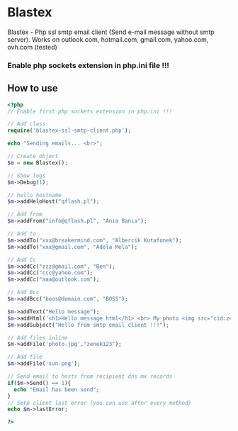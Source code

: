 # Blastex
Blastex - Php ssl smtp email client (Send e-mail message without smtp server). Works on outlook.com, hotmail.com, gmail.com, yahoo.com, ovh.com (tested)

### Enable php sockets extension in php.ini file !!!

## How to use
```php
<?php
// Enable first php sockets extension in php.ini !!!

// Add class
require('blastex-ssl-smtp-client.php');

echo "Sending emails... <br>";

// Create object
$m = new Blastex();

// Show logs
$m->Debug(1);

// hello hostname
$m->addHeloHost("qflash.pl");

// Add from
$m->addFrom("info@qflash.pl", "Ania Bania");

// Add to
$m->addTo("xxx@breakermind.com", "Albercik Kutafonek");
$m->addTo("xxx@gmail.com", "Adela Mela");

// Add Cc
$m->addCc("zzz@gmail.com", "Ben");
$m->addCc("ccc@yahoo.com");
$m->addCc("aaa@outlook.com");

// Add Bcc
$m->addBcc("boos@domain.com", "BOSS");    

$m->addText("Hello message");
$m->addHtml('<h1>Hello message html</h1> <br> My photo <img src="cid:zenek123">');
$m->addSubject("Hello from smtp email client !!!");

// Add files inline
$m->addFile('photo.jpg',"zenek123");

// Add file
$m->addFile('sun.png');

// Send email to hosts from recipient dns mx records
if($m->Send() == 1){
  echo "Email has been send";
}
// Smtp client last error (you can use after every method)
echo $m->lastError;

?>
```

